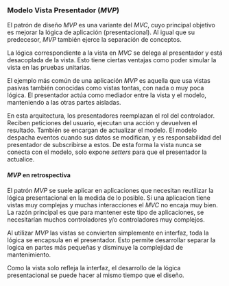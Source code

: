 ### Modelo Vista Presentador (_MVP_)
El patrón de diseño _MVP_ es una variante del _MVC_, cuyo principal objetivo es mejorar la lógica de aplicación (presentacional). Al igual que su predecesor, _MVP_ también ejerce la separación de conceptos.

La lógica correspondiente a la vista en _MVC_ se delega al presentador y está desacoplada de la vista. Esto tiene ciertas ventajas como poder simular la vista en las pruebas unitarias.

El ejemplo más común de una aplicación _MVP_ es aquella que usa vistas pasivas también conocidas como vistas tontas, con nada o muy poca lógica. El presentador actúa como mediador entre la vista y el modelo, manteniendo a las otras partes aisladas.

En esta arquitectura, los presentadores reemplazan el rol del controlador. Reciben peticiones del usuario, ejecutan una acción y devuelven el resultado. También se encargan de actualizar el modelo. El modelo despacha eventos cuando sus datos se modifican, y es responsabilidad del presentador de subscribirse a estos. De esta forma la vista nunca se conecta con el modelo, solo expone _setters_ para que el presentador la actualice.

#### _MVP_ en retrospectiva
El patrón _MVP_ se suele aplicar en aplicaciones que necesitan reutilizar la lógica presentacional en la medida de lo posible. Si una aplicacion tiene vistas muy complejas y muchas interacciones el _MVC_ no encaja muy bien. La razón principal es que para mantener este tipo de aplicaciones, se necesitarían muchos controladores y/o controladores muy complejos.

Al utilizar _MVP_ las vistas se convierten simplemente en interfaz, toda la lógica se encapsula en el presentador. Esto permite desarrollar separar la logica en partes más pequeñas y disminuye la complejidad de mantenimiento.

Como la vista solo refleja la interfaz, el desarrollo de la lógica presentacional se puede hacer al mismo tiempo que el diseño.